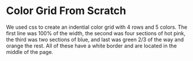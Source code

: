 Color Grid From Scratch  
====================

We used css to create an indential color grid with 4 rows and 5 colors. The first line was 100% of the width, the second was four sections of hot pink, the third was two sections of blue, and last was green 2/3 of the way and orange the rest. All of these have a white border and are located in the middle of the page. 